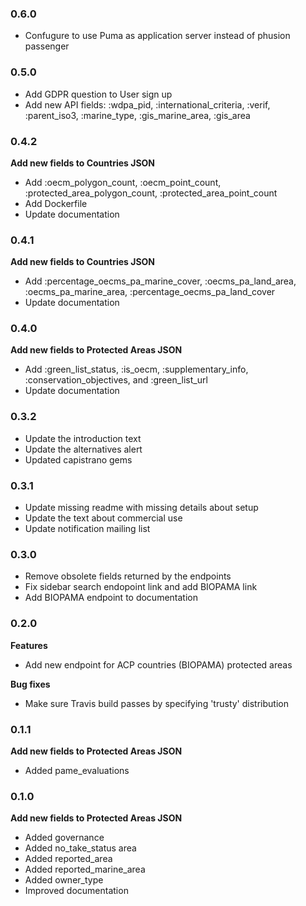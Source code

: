 ### 0.6.0
* Confugure to use Puma as application server instead of phusion passenger

### 0.5.0
* Add GDPR question to User sign up
* Add new API fields: :wdpa_pid, :international_criteria, :verif, :parent_iso3, :marine_type, :gis_marine_area, :gis_area

### 0.4.2
**Add new fields to Countries JSON**
* Add :oecm_polygon_count, :oecm_point_count, :protected_area_polygon_count, :protected_area_point_count
* Add Dockerfile
* Update documentation

### 0.4.1
**Add new fields to Countries JSON**
* Add :percentage_oecms_pa_marine_cover, :oecms_pa_land_area, :oecms_pa_marine_area, :percentage_oecms_pa_land_cover
* Update documentation
### 0.4.0

**Add new fields to Protected Areas JSON**
* Add :green_list_status, :is_oecm, :supplementary_info, :conservation_objectives, and :green_list_url
* Update documentation

### 0.3.2

* Update the introduction text
* Update the alternatives alert
* Updated capistrano gems

### 0.3.1

* Update missing readme with missing details about setup
* Update the text about commercial use
* Update notification mailing list

### 0.3.0

* Remove obsolete fields returned by the endpoints
* Fix sidebar search endopoint link and add BIOPAMA link
* Add BIOPAMA endpoint to documentation

### 0.2.0

**Features**

* Add new endpoint for ACP countries (BIOPAMA) protected areas

**Bug fixes**

* Make sure Travis build passes by specifying 'trusty' distribution

### 0.1.1

**Add new fields to Protected Areas JSON**

* Added pame_evaluations

### 0.1.0

**Add new fields to Protected Areas JSON**

* Added governance
* Added no_take_status area
* Added reported_area
* Added reported_marine_area
* Added owner_type
* Improved documentation
